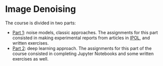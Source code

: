 # Image Denoising

The course is divided in two parts:

* [Part 1](Part%201): noise models, classic approaches. The assignments for this part consisted in making experimental reports from articles in [IPOL](http://www.ipol.im/), and written exercises.
* [Part 2](Part%202): deep learning approach. The assignments for this part of the course consisted in completing Jupyter Notebooks and some written exercises as well.